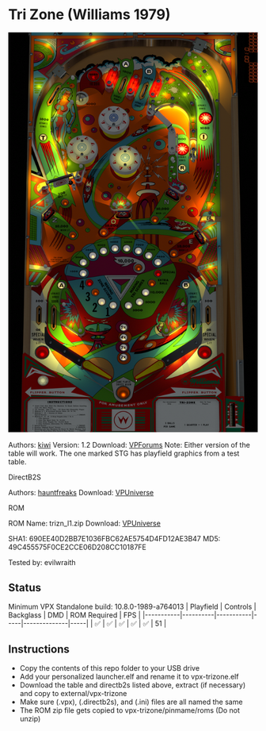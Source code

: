 # Tri Zone (Williams 1979)

![Table Preview](https://github.com/evilwraith/vpx-images/blob/main/vpx-trizone.png)

Authors: [kiwi](https://www.vpforums.org/index.php?showuser=30913)
Version: 1.2
Download: [VPForums](https://www.vpforums.org/index.php?app=downloads&showfile=12758)
Note: Either version of the table will work. The one marked STG has playfield graphics from a test table.

DirectB2S

Authors: [hauntfreaks](https://vpuniverse.com/profile/5216-hauntfreaks/)
Download: [VPUniverse](https://vpuniverse.com/files/file/21425-tri-zone-williams-1979-b2s/)

ROM

ROM Name: trizn_l1.zip
Download: [VPUniverse](https://vpuniverse.com/files/file/1387-trizn_l1zip/)

SHA1: 690EE40D2BB7E1036FBC62AE5754D4FD12AE3B47
MD5:  49C455575F0CE2CCE06D208CC10187FE

Tested by: evilwraith

## Status 

Minimum VPX Standalone build: 10.8.0-1989-a764013
| Playfield | Controls | Backglass | DMD | ROM Required | FPS | 
|-----------|----------|-----------|-----|--------------|-----|
| :white_check_mark: | :white_check_mark: | :white_check_mark: | :white_check_mark: | :white_check_mark: | 51 |

## Instructions

- Copy the contents of this repo folder to your USB drive
- Add your personalized launcher.elf and rename it to vpx-trizone.elf
- Download the table and directb2s listed above, extract (if necessary) and copy to external/vpx-trizone
- Make sure (.vpx), (.directb2s), and (.ini) files are all named the same
- The ROM zip file gets copied to vpx-trizone/pinmame/roms (Do not unzip)